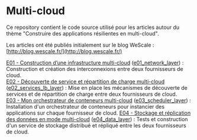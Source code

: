 # Multi-cloud

Ce repository contient le code source utilisé pour les articles autour du thème "Construire des applications résilientes en multi-cloud".  

Les articles ont été publiés initialement sur le blog WeScale : [http://blog.wescale.fr/](http://blog.wescale.fr/)

[E01 - Construction d’une infrastructure multi-cloud](http://blog.wescale.fr/2017/07/31/saga-de-lete-e01-construction-dune-infrastructure-multi-cloud/) ([e01_network_layer](e01_network_layer/)) : Construction et création des interconnexions entre deux fournisseurs de cloud.  
[E02 - Découverte de service et répartition de charge multi-cloud](http://blog.wescale.fr/2017/08/21/saga-de-lete-e02-decouverte-de-service-et-repartition-de-charge-multi-cloud/) ([e02_services_lb_layer](e02_services_lb_layer/)) : Mise en place les mécanismes de découverte de services et de répartition de charge entre deux fournisseurs de cloud.  
[E03 - Mon orchestrateur de conteneurs multi-cloud](http://blog.wescale.fr/2017/09/06/saga-de-lete-e03-mon-orchestrateur-de-conteneurs-multi-cloud/) ([e03_scheduler_layer](e03_scheduler_layer/)) : Installation d'un orchestrateur de conteneurs pour instancier des applications sur chaque fournisseur de cloud.
[E04 - Stockage et réplication des données en mode multi-cloud](http://blog.wescale.fr/2017/10/16/saga-multi-cloud-e04-stockage-et-replication-des-donnees-en-mode-multi-cloud/) ([e04_data_layer](e04_data_layer/)) : Tests et construction d'un service de stockage distribué et répliqué entre les deux fournisseurs de cloud.
